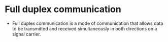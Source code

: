 # Full duplex communication

- Full duplex communication is a mode of communication that allows data to be transmitted and received simultaneously in both directions on a signal carrier. 
